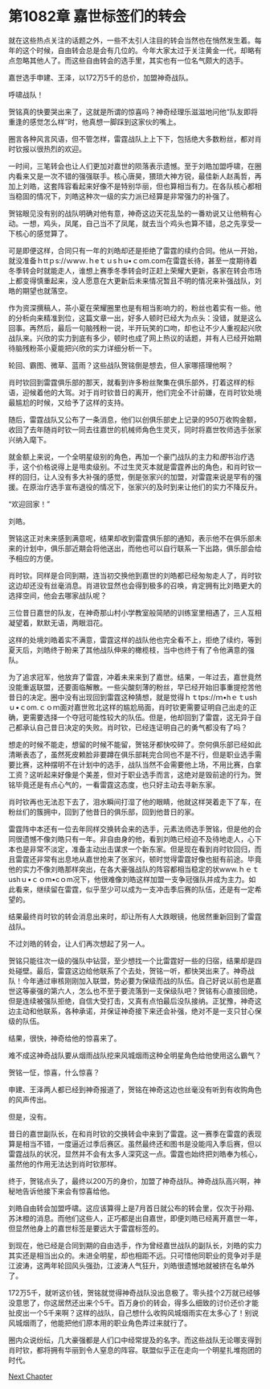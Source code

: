 # 第1082章 嘉世标签们的转会

就在这些热点关注的话题之外，一些不太引人注目的转会当然也在悄然发生着。每年的这个时候，自由转会总是会有几位的。今年大家太过于关注黄金一代，却略有点忽略其他人了。而这些自由转会的选手里，其实也有一位名气颇大的选手。

嘉世选手申建、王泽，以172万5千的总价，加盟神奇战队。

呼啸战队！

贺铭真的快要哭出来了，这就是所谓的惊喜吗？神奇经理乐滋滋地问他“队友即将重逢的感觉怎么样”时，他真想一脚踩到这家伙的嘴上。

圈言各种风言风语，但不管怎样，雷霆战队上上下下，包括绝大多数粉丝，都对肖时钦报以很热烈的欢迎。

一时间，三笔转会也让人们更加对嘉世的陨落表示遗憾。至于刘皓加盟呼啸，在圈内看来又是一次不错的强强联手。核心唐昊，猥琐大神方锐，最佳新人赵禹哲，再加上刘皓，这套阵容看起来好像不是特别华丽，但也算相当有力。在各队核心都相当稳固的情况下，刘皓这种次一级的实力派已经算是非常强力的补强了。

贺铭眼见没有别的战队明确对他有意，神奇这边天花乱坠的一番劝说又让他稍有心动。一想，鸡头，凤尾，自己当不了凤尾，就去当个鸡头也算不错，总之先享受一下核心的感觉算了。

可是即便这样，合同只有一年的刘皓却还是拒绝了雷霆的续约合同。他从一开始，就没准备ｈttｐs://ｗwｗ.ｈeｔｕsｈu•ｃom.com在雷霆长待，甚至一度期待着冬季转会时就能走人，谁想上赛季冬季转会时正赶上荣耀大更新，各家在转会市场上都变得慎重起来，没人愿意在大更新后未来情况暂且不明的情况来补强战队，刘皓的期望也就落空。

作为资深撰稿人，茶小夏在荣耀圈里也是有相当影响力的，粉丝也着实有一些。他的分析向来精准到位，这篇文章一出，好多人顿时已经大为点头：没错，就是这么回事。再然后，最后一句脑残粉一说，半开玩笑的口吻，却也让不少人重视起兴欣战队来。兴欣的实力到底有多少，顿时也成了网上热议的话题，并有人已经开始期待脑残粉茶小夏能把兴欣的实力详细分析一下。

轮回、霸图、微草、蓝雨？这些战队贺铭倒是想去，但人家哪搭理他啊？

肖时钦回到雷霆俱乐部的那天，就看到许多粉丝聚集在俱乐部外，打着这样的标语，迎候着他的大驾。对于肖时钦昔日的离开，他们完全不计前嫌，在肖时钦处境最尴尬的时候，又给予了这样的支持。

随后，雷霆战队又公布了一条消息，他们以创俱乐部史上记录的950万收购金额，收回了去年随肖时钦一同去往嘉世的机械师角色生灵灭，同时将嘉世牧师选手张家兴纳入麾下。

就金额上来说，一个全明星级别的角色，再加一个豪门战队的主力和*图*书治疗选手，这个价格说得上是甩卖级别。不过生灵灭本就是雷霆养出的角色，和肖时钦一样的回归，让人没有多大补强的感觉，倒是张家兴的加盟，对雷霆来说是罕有的强援。在原治疗选手宣布退役的情况下，张家兴的及时到来让他们的实力不降反升。

“欢迎回家！”

刘皓。

贺铭这正对未来感到满意呢，结果却收到雷霆俱乐部的通知，表示他不在俱乐部未来的计划中，俱乐部近期会将他送出，而他也可以自行联系一下出路，俱乐部会给予相应的方便。

肖时钦。同样是合同到期，连当初交换他到嘉世的刘皓都已经匆匆走人了，肖时钦这边却还没有丝毫消息。肖进钦显然也会得到极多的召唤，肯定拥有比刘皓更大的选择空间，他会去哪家战队呢？

三位昔日嘉世的队友，在神奇那山村小学教室般简陋的训练室里相遇了，三人互相凝望着，默默无语，两眼泪花。

这样的处境刘皓着实不满意，雷霆这样的战队他也完全看不上，拒绝了续约，等到夏天后，刘皓终于盼来了其他战队伸来的橄榄枝，当中也终于有了令他满意的强队。

为了追求冠军，他放弃了雷霆，冲着未来来到了嘉世。结果，一年过去，嘉世竟然没能重返联盟，还要面临解散。一些尖酸刻薄的粉丝，早已经开始旧事重提挖苦他昔日的决定。圈中没有出现回到雷霆这种猜想，就是觉得ｈｔtps://ｍ•hｅｔushｕ•ｃom.ｃｏｍ面对嘉世败北这样的尴尬局面，肖时钦更需要证明自己出走的正确，更需要选择一个夺冠可能性较大的队伍。但是，他却回到了雷霆，这无异于自己都承认自己昔日决定的失败。肖时钦，已经连证明自己的勇气都没有了吗？

想走的时候不能走，想留的时候不能留，贺铭牙都快咬碎了。奈何俱乐部已经如此清晰表态了，虽然死皮赖脸非要蹲在俱乐部耗完合同也不是不行，但是职业选手需要比赛，这种摆明不在计划中的选手，战队当然不会需要他上场，不用比赛，白拿工资？这听起来好像是个美差，但对于职业选手而言，这绝对是毁前途的行为。贺铭毕竟还是有点心气的，一看雷霆这态度，也只好主动去寻新东家。

肖时钦再也无法忍下去了，泪水瞬间打湿了他的眼睛，他就这样哭着走下了车，在粉丝们的簇拥中，回到了他昔日的俱乐部，回到他昔日的家。

雷霆阵中本还有一位去年同样交换转会来的选手，元素法师选手贺铭，但是他的合同很遗憾不像刘皓只有一年。非自由身的他，看到刘皓已经迫不及待地走人，心下本也是非常不淡定，准备主动出击谋求一个新东家。但是现在看到肖时钦回归，而且雷霆还非常有出息地从嘉世抢来了张家兴，顿时觉得雷霆好像也挺有前途。毕竟他的实力不像刘皓那样突出，在各大豪强战队的阵容都相当稳定的状www.ｈｅｔushｕ•ｃｏm•cｏm况下，他很难像刘皓这样加盟一支争冠强队并成为主力。如此看来，继续留在雷霆，似乎至少可以成为一支冲击季后赛的队伍，还是有一定希望的。

结果最终肖时钦的转会消息出来时，却让所有人大跌眼镜，他居然重新回到了雷霆战队。

不过刘皓的转会，让人们再次想起了另一人。

贺铭只能往次一级的强队中钻营，至少想找一个比雷霆好一些的归宿，结果却是四处碰壁。最后，雷霆这边给他联系了个去处，贺铭一听，都快哭出来了。神奇战队！今年通过审核刚刚加入联盟，势必要为保级而战的队伍。自己好说以前也是嘉世这等豪强的第六人，怎么也不至于要流落到一支保级队吧？贺铭有心直接回绝，但是连续被强队拒绝，自信大受打击，又真有点怕最后没队接纳。正犹豫，神奇这边主动和他联系，各种承诺，并保证神奇接下来还会补强，绝对不是一支只甘心保级的队伍。

结果，很快，神奇给他的惊喜来了。

难不成这神奇战队要从烟雨战队挖来风城烟雨这种全明星角色给他使用这么霸气？

贺铭一怔，惊喜，什么惊喜？

申建、王泽两人都已经到神奇报道了，贺铭在神奇这边也丝毫没有听到有收购角色的风声传出。

但是，没有。

昔日的嘉世副队长，在和肖时钦的交换转会中来到了雷霆。这一赛季在雷霆的表现算是相当不错，一度逼近过季后赛区。虽然最终还和图书是没能闯入季后赛，但以雷霆战队的状况，显然并不会有太多人深究这一点。雷霆也始终把刘皓奉为核心，虽然他的作用无法达到肖时钦那样。

终于，贺铭点头了，最终以200万的身价，加盟了神奇战队。神奇战队高兴啊，神秘地告诉他接下来会有惊喜给他。

刘皓自由转会加盟呼啸。这应该算得上是7月首日就公布的转会里，仅次于孙翔、苏沐橙的消息。而他们这些人，正巧都是出自嘉世，即便刘皓已经离开嘉世一年，但显然他身上的嘉世标签是要远大于雷霆标签的。

到现在，他已经是合同到期的自由选手，作为曾经嘉世战队的副队长，刘皓的实力其实还是相当出众的。未进全明星，却也相距不远。只可惜他同职业的竞争对手是江波涛，这两年轮回风头强劲，江波涛人气狂升，刘皓很遗憾地就被挤在名单外了。

172万5千，就听这价钱，贺铭就觉得神奇战队没出息极了。零头挂个2万就已经够没意思了，你这居然还出来个5千。百万身价的转会，得多么细致的讨价还价才能扯皮出一个5千来啊？这样的战队，自己想什么收购风城烟雨实在太多心了！别说风城烟雨了，他能把他们原本用的职业角色弄过来就行了。

圈内众说纷纭，几大豪强都是人们口中经常提及的名字。而这些战队无论哪支得到肖时钦，都将拥有华丽到令人窒息的阵容。联盟似乎正在走向一个明星扎堆抱团的时代。



[Next Chapter](%E7%AC%AC1083%E7%AB%A0%20%E5%98%89%E4%B8%96%E8%BF%98%E6%B2%A1%E5%80%92.md)